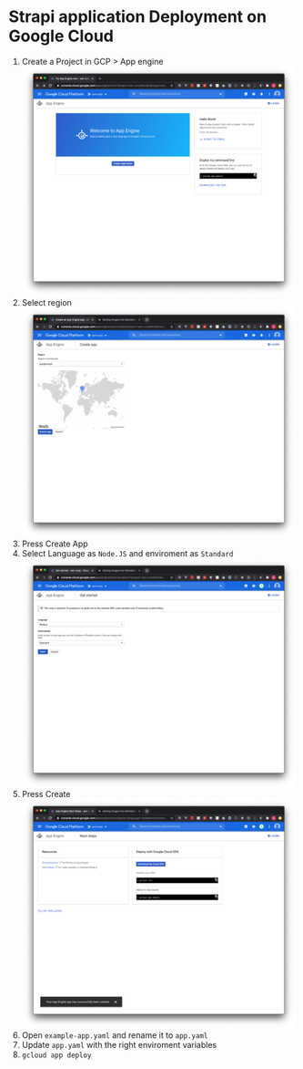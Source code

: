 # Strapi application Deployment on Google Cloud

1. Create a Project in GCP > App engine 
![Drag Racing](screenshots/1.png)
2. Select region
![Drag Racing](screenshots/2.png)
3. Press Create App
4. Select Language as `Node.JS` and enviroment as `Standard` 
![Drag Racing](screenshots/3.png)
5. Press Create
![Drag Racing](screenshots/4.png)
6. Open `example-app.yaml` and rename it to `app.yaml`
7. Update `app.yaml` with the right enviroment variables
6. ```gcloud app deploy```
